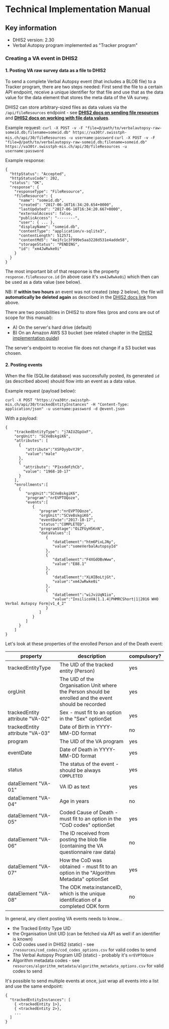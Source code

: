 # Technical Implementation Manual

## Key information
* DHIS2 version: 2.30
* Verbal Autopsy program implemented as "Tracker program"

### Creating a VA event in DHIS2

#### 1. Posting VA raw survey data as a file to DHIS2

To send a complete Verbal Autopsy event (that includes a BLOB file) to a Tracker program, there are two steps needed: First send the file to a certain API endpoint, receive a unique identifier for that file and use that as the data value for the data element that stores the meta data of the VA survey.

DHIS2 can store arbitrary-sized files as data values via the `/api/fileResources` endpoint - see [**DHIS2 docs on sending file resources**](https://docs.dhis2.org/2.30/en/developer/html/dhis2_developer_manual_full.html#webapi_file_resources) and [**DHIS2 docs on working with file data values**](https://docs.dhis2.org/2.30/en/developer/html/dhis2_developer_manual_full.html#datavalue_file).

Example request:
`curl -X POST -v -F "file=@/path/to/verbalautopsy-raw-someid.db;filename=someid.db" https://va30tr.swisstph-mis.ch/api/30/fileResources -u username:password`
`curl -X POST -v -F "file=@/path/to/verbalautopsy-raw-someid.db;filename=someid.db" https://va30tr.swisstph-mis.ch/api/30/fileResources -u username:password`

Example response:
```
{
  "httpStatus": "Accepted",
  "httpStatusCode": 202,
  "status": "OK",
  "response": {
    "responseType": "FileResource",
    "fileResource": {
      "name": "someid.db",
      "created": "2017-06-16T16:34:20.654+0000",
      "lastUpdated": "2017-06-16T16:34:20.667+0000",
      "externalAccess": false,
      "publicAccess": "--------",
      "user": { ... },
      "displayName": "someid.db",
      "contentType": "application/x-sqlite3",
      "contentLength": 512571,
      "contentMd5": "4e1fc1c3f999e5aa3228d531e4adde58",
      "storageStatus": "PENDING",
      "id": "xm4JwRwke0i"
    }
  }
}
```

The most important bit of that response is the property `response.fileResource.id` (in above case it's `xm4JwRwke0i`) which then can be used as a data value (see below).

NB: If **within two hours** an event was not created (step 2 below), the file will **automatically be deleted again** as described in the [DHIS2 docs link](https://docs.dhis2.org/2.30/en/developer/html/dhis2_developer_manual_full.html#webapi_file_resources) from above.

There are two possibilities in DHIS2 to store files (pros and cons are out of scope for this manual):

- A) On the server's hard drive (default)
- B) On an Amazon AWS S3 bucket (see related chapter in the [DHIS2 implementation guide](https://docs.dhis2.org/2.30/en/implementer/html/dhis2_implementation_guide_full.html#install_file_store_configuration))

The server's endpoint to receive file does not change if a S3 bucket was chosen.

#### 2. Posting events

When the file (SQLite database) was successfully posted, its generated `id` (as described above) should flow into an event as a data value.

Example request (payload below):

`curl -X POST "https://va30tr.swisstph-mis.ch/api/30/trackedEntityInstances" -H "Content-Type: application/json" -u username:password -d @event.json`

With a payload:

```
{
    "trackedEntityType": "j7AIUZGpUxF",
    "orgUnit": "SCVeBskgiK6",
    "attributes": [
      {
         "attribute":"XSFOyybvYJ9",
         "value":"male"
      },
      {
        "attribute": "P1xsdeFzhCb",
        "value": "1968-10-17"
      }
    ],
    "enrollments":[
      {
         "orgUnit":"SCVeBskgiK6",
         "program":"nrEVPTOQoze",
         "events":[
            {
               "program":"nrEVPTOQoze",
               "orgUnit":"SCVeBskgiK6",
               "eventDate":"2017-10-17",
               "status":"COMPLETED",
               "programStage":"OiZFUyH5KnN",
               "dataValues":[
                  {
                     "dataElement":"htm6PixLJNy",
                     "value":"someVerbalAutopsyId"
                  },
                  {
                     "dataElement":"F4XGdOBvWww",
                     "value":"E88.1"
                  },
                  {
                     "dataElement":"XLHIBoLtjGt",
                     "value":"xm4JwRwke0i"
                  },
                  {
                     "dataElement":"wiJviUqN1io",
                     "value":"InsilicoVA|1.1.4|PHMRCShort|1|2016 WHO Verbal Autopsy Form|v1_4_2"
                  }
               ]
            }
         ]
      }
    ]
}
```

Let's look at these properties of the enrolled Person and of the Death event:

|property                           |description                                                                                                           |compulsory?
|---                                |---                                                                                                                   |---
|trackedEntityType                  |The UID of the tracked entity (Person)                                                                                |yes
|orgUnit                            |The UID of the Organisation Unit where the Person should be enrolled and the event should be recorded                 |yes
|trackedEntity attribute "VA-02"    |Sex - must fit to an option in the "Sex" optionSet                                                                    |yes
|trackedEntity attribute "VA-03"    |Date of Birth in YYYY-MM-DD format                                                                                    |no
|program                            |The UID of the VA program                                                                                             |yes
|eventDate                          |Date of Death in YYYY-MM-DD format                                                                                    |yes
|status                             |The status of the event - should be always `COMPLETED`                                                                |yes
|dataElement "VA-01"                |VA ID as text                                                                                                         |yes
|dataElement "VA-04"                |Age in years                                                                                                          |no
|dataElement "VA-05"                |Coded Cause of Death - must fit to an option in the "CoD codes" optionSet                                             |yes
|dataElement "VA-06"                |The ID received from posting the blob file (containing the VA questionnaire raw data)                                 |no
|dataElement "VA-07"                |How the CoD was obtained - must fit to an option in the "Algorithm Metadata" optionSet                                |yes
|dataElement "VA-08"                |The ODK meta:instanceID, which is the unique identification of a completed ODK form                                   |no


In general, any client posting VA events needs to know...

- the Tracked Entity Type UID
- the Organisation Unit UID (can be fetched via API as well if an identifier is known)
- CoD codes used in DHIS2 (static) - see `/resources/cod_codes/cod_codes_options.csv` for valid codes to send
- The Verbal Autopsy Program UID (static) - probably it's `nrEVPTOQoze`
- Algorithm metadata codes - see `resources/algorithm_metadata/algorithm_metadata_options.csv` for valid codes to send

It's possible to send multiple events at once, just wrap all events into a list and use the same endpoint:

```
{
  "trackedEntityInstances": [
    { <trackedEntity 1>},
    { <trackedEntity 2>},
    ...
  ]
}
```